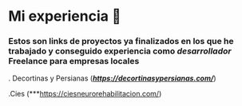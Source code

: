 # Mi experiencia 🚀

### Estos son links de proyectos ya finalizados en los que he trabajado y conseguido experiencia como ***desarrollador*** Freelance para empresas locales

. Decortinas y Persianas (***https://decortinasypersianas.com/***)


.Cies (***https://ciesneurorehabilitacion.com/)
